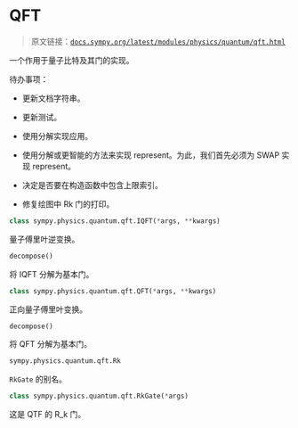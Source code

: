 # QFT

> 原文链接：[`docs.sympy.org/latest/modules/physics/quantum/qft.html`](https://docs.sympy.org/latest/modules/physics/quantum/qft.html)

一个作用于量子比特及其门的实现。

待办事项：

+   更新文档字符串。

+   更新测试。

+   使用分解实现应用。

+   使用分解或更智能的方法来实现 represent。为此，我们首先必须为 SWAP 实现 represent。

+   决定是否要在构造函数中包含上限索引。

+   修复绘图中 Rk 门的打印。

```py
class sympy.physics.quantum.qft.IQFT(*args, **kwargs)
```

量子傅里叶逆变换。

```py
decompose()
```

将 IQFT 分解为基本门。

```py
class sympy.physics.quantum.qft.QFT(*args, **kwargs)
```

正向量子傅里叶变换。

```py
decompose()
```

将 QFT 分解为基本门。

```py
sympy.physics.quantum.qft.Rk
```

`RkGate` 的别名。

```py
class sympy.physics.quantum.qft.RkGate(*args)
```

这是 QTF 的 R_k 门。
